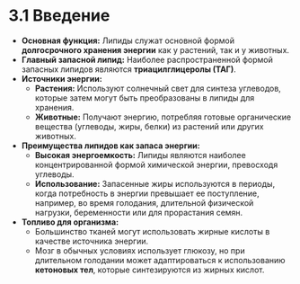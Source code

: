 # 3.1 Введение

*   **Основная функция:** Липиды служат основной формой **долгосрочного хранения энергии** как у растений, так и у животных.
*   **Главный запасной липид:** Наиболее распространенной формой запасных липидов являются **триацилглицеролы (ТАГ)**.
*   **Источники энергии:**
    *   **Растения:** Используют солнечный свет для синтеза углеводов, которые затем могут быть преобразованы в липиды для хранения.
    *   **Животные:** Получают энергию, потребляя готовые органические вещества (углеводы, жиры, белки) из растений или других животных.
*   **Преимущества липидов как запаса энергии:**
    *   **Высокая энергоемкость:** Липиды являются наиболее концентрированной формой химической энергии, превосходя углеводы.
    *   **Использование:** Запасенные жиры используются в периоды, когда потребность в энергии превышает ее поступление, например, во время голодания, длительной физической нагрузки, беременности или для прорастания семян.
*   **Топливо для организма:**
    *   Большинство тканей могут использовать жирные кислоты в качестве источника энергии.
    *   Мозг в обычных условиях использует глюкозу, но при длительном голодании может адаптироваться к использованию **кетоновых тел**, которые синтезируются из жирных кислот.
